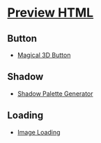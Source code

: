 # [Preview HTML](https://beebeo.github.io/html-examples/)

## Button
- [Magical 3D Button](./button/button-3d.html)


## Shadow
- [Shadow Palette Generator](https://www.joshwcomeau.com/shadow-palette)

## Loading
- [Image Loading](./loading/gif.html)
